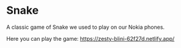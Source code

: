 # Snake

A classic game of Snake we used to play on our Nokia phones.

Here you can play the game: https://zesty-blini-62f27d.netlify.app/
